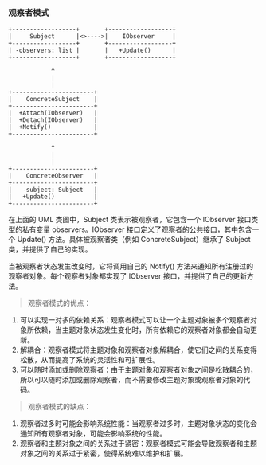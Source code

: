### 观察者模式

```
+------------------+       +------------------+
|     Subject      |<>---->|    IObserver     |
+------------------+       +------------------+
| -observers: list |       |   +Update()      |
+------------------+       +------------------+

            ^
            |
            |
+-----------------------+
|    ConcreteSubject    |
+-----------------------+
|  +Attach(IObserver)   |
|  +Detach(IObserver)   |
|  +Notify()            |
+-----------------------+

            ^
            |
            |
+-----------------------+
|    ConcreteObserver   |
+-----------------------+
|   -subject: Subject   |
|   +Update()           |
+-----------------------+
```

在上面的 UML 类图中，Subject 类表示被观察者，它包含一个 IObserver 接口类型的私有变量 observers。IObserver 接口定义了观察者的公共接口，其中包含一个 Update() 方法。具体被观察者类（例如 ConcreteSubject）继承了 Subject 类，并提供了自己的实现。

当被观察者状态发生改变时，它将调用自己的 Notify() 方法来通知所有注册过的观察者对象。每个观察者对象都实现了 IObserver 接口，并提供了自己的更新方法。

> 观察者模式的优点：
1. 可以实现一对多的依赖关系：观察者模式可以让一个主题对象被多个观察者对象所依赖，当主题对象状态发生变化时，所有依赖它的观察者对象都会自动更新。 
2. 解耦合：观察者模式将主题对象和观察者对象解耦合，使它们之间的关系变得松散，从而提高了系统的灵活性和可扩展性。 
3. 可以随时添加或删除观察者：由于主题对象和观察者对象之间是松散耦合的，所以可以随时添加或删除观察者，而不需要修改主题对象或观察者对象的代码。
> 观察者模式的缺点：
1. 观察者过多时可能会影响系统性能：当观察者过多时，主题对象状态的变化会通知所有观察者对象，可能会影响系统的性能。 
2. 观察者和主题对象之间的关系过于紧密：观察者模式可能会导致观察者和主题对象之间的关系过于紧密，使得系统难以维护和扩展。
